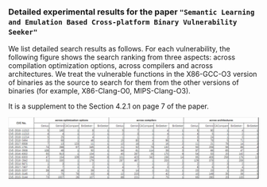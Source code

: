 ### Detailed experimental results for the paper `"Semantic Learning and Emulation Based Cross-platform Binary Vulnerability Seeker"`

We list detailed search results as follows. For each vulnerability, the following figure shows the search ranking from three aspects: across compilation optimization options, across compilers and across architectures. 
We treat the vulnerable functions in the X86-GCC-O3 version of binaries as the source to search for them from the other versions of binaries (for example, X86-Clang-O0, MIPS-Clang-O3).

It is a supplement to the Section 4.2.1 on page 7 of the paper.
    
![avatar](./results/results.png)
